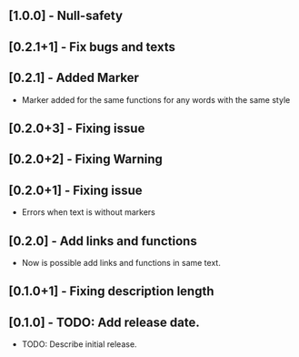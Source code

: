 ## [1.0.0] - Null-safety

## [0.2.1+1] - Fix bugs and texts

## [0.2.1] - Added Marker

* Marker added for the same functions for any words with the same style

## [0.2.0+3] - Fixing issue

## [0.2.0+2] - Fixing Warning

## [0.2.0+1] - Fixing issue

* Errors when text is without markers

## [0.2.0] - Add links and functions

* Now is possible add links and functions in same text.

## [0.1.0+1] - Fixing description length

## [0.1.0] - TODO: Add release date.

* TODO: Describe initial release.
